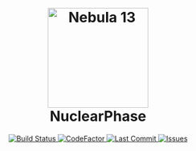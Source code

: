 <h1 align="center">
  <br>
  <a href="https://github.com/NebulaSS13/Nebula"><img src="https://avatars1.githubusercontent.com/u/61128341" alt="Nebula 13" width="200"></a>
  <br>
  NuclearPhase
  <br>
</h1>

<p align="center">
  <a href="https://github.com/NebulaSS13/Nebula/actions">
    <img src="https://github.com/NebulaSS13/Nebula/workflows/Run%20Tests/badge.svg"
         alt="Build Status">
  </a>
  <a href="https://www.codefactor.io/repository/github/NebulaSS13/Nebula">
    <img src="https://www.codefactor.io/repository/github/NebulaSS13/Nebula/badge"
         alt="CodeFactor">
  </a>
  <a href="https://github.com/NebulaSS13/Nebula/commits/dev">
    <img src="https://img.shields.io/github/last-commit/NebulaSS13/Nebula"
         alt="Last Commit">
  </a>
  <a href="https://github.com/NebulaSS13/Nebula/issues">
    <img src="https://img.shields.io/github/issues/NebulaSS13/Nebula"
         alt="Issues">
